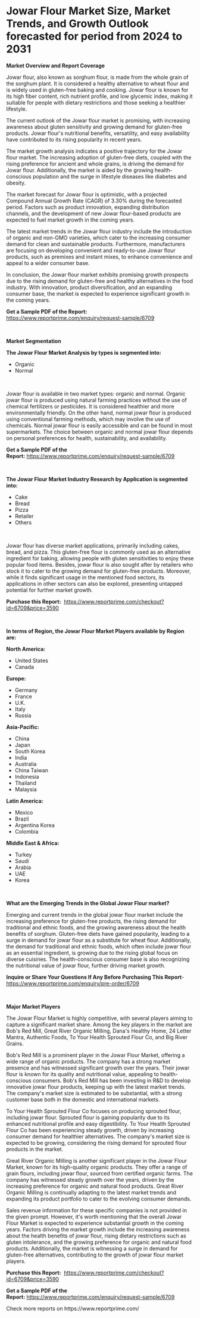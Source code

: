 <p><h1>Jowar Flour Market Size, Market Trends, and Growth Outlook forecasted for period from 2024 to 2031</h1></p><p><strong>Market Overview and Report Coverage</strong></p>
<p><p>Jowar flour, also known as sorghum flour, is made from the whole grain of the sorghum plant. It is considered a healthy alternative to wheat flour and is widely used in gluten-free baking and cooking. Jowar flour is known for its high fiber content, rich nutrient profile, and low glycemic index, making it suitable for people with dietary restrictions and those seeking a healthier lifestyle.</p><p>The current outlook of the Jowar flour market is promising, with increasing awareness about gluten sensitivity and growing demand for gluten-free products. Jowar flour's nutritional benefits, versatility, and easy availability have contributed to its rising popularity in recent years.</p><p>The market growth analysis indicates a positive trajectory for the Jowar flour market. The increasing adoption of gluten-free diets, coupled with the rising preference for ancient and whole grains, is driving the demand for Jowar flour. Additionally, the market is aided by the growing health-conscious population and the surge in lifestyle diseases like diabetes and obesity.</p><p>The market forecast for Jowar flour is optimistic, with a projected Compound Annual Growth Rate (CAGR) of 3.30% during the forecasted period. Factors such as product innovation, expanding distribution channels, and the development of new Jowar flour-based products are expected to fuel market growth in the coming years.</p><p>The latest market trends in the Jowar flour industry include the introduction of organic and non-GMO varieties, which cater to the increasing consumer demand for clean and sustainable products. Furthermore, manufacturers are focusing on developing convenient and ready-to-use Jowar flour products, such as premixes and instant mixes, to enhance convenience and appeal to a wider consumer base.</p><p>In conclusion, the Jowar flour market exhibits promising growth prospects due to the rising demand for gluten-free and healthy alternatives in the food industry. With innovation, product diversification, and an expanding consumer base, the market is expected to experience significant growth in the coming years.</p></p>
<p><strong>Get a Sample PDF of the Report:</strong> <a href="https://www.reportprime.com/enquiry/request-sample/6709">https://www.reportprime.com/enquiry/request-sample/6709</a></p>
<p>&nbsp;</p>
<p><strong>Market Segmentation</strong></p>
<p><strong>The Jowar Flour Market Analysis by types is segmented into:</strong></p>
<p><ul><li>Organic</li><li>Normal</li></ul></p>
<p>&nbsp;</p>
<p><p>Jowar flour is available in two market types: organic and normal. Organic jowar flour is produced using natural farming practices without the use of chemical fertilizers or pesticides. It is considered healthier and more environmentally friendly. On the other hand, normal jowar flour is produced using conventional farming methods, which may involve the use of chemicals. Normal jowar flour is easily accessible and can be found in most supermarkets. The choice between organic and normal jowar flour depends on personal preferences for health, sustainability, and availability.</p></p>
<p><strong>Get a Sample PDF of the Report:</strong>&nbsp;<a href="https://www.reportprime.com/enquiry/request-sample/6709">https://www.reportprime.com/enquiry/request-sample/6709</a></p>
<p>&nbsp;</p>
<p><strong>The Jowar Flour Market Industry Research by Application is segmented into:</strong></p>
<p><ul><li>Cake</li><li>Bread</li><li>Pizza</li><li>Retailer</li><li>Others</li></ul></p>
<p>&nbsp;</p>
<p><p>Jowar flour has diverse market applications, primarily including cakes, bread, and pizza. This gluten-free flour is commonly used as an alternative ingredient for baking, allowing people with gluten sensitivities to enjoy these popular food items. Besides, jowar flour is also sought after by retailers who stock it to cater to the growing demand for gluten-free products. Moreover, while it finds significant usage in the mentioned food sectors, its applications in other sectors can also be explored, presenting untapped potential for further market growth.</p></p>
<p><strong>Purchase this Report:</strong>&nbsp; <a href="https://www.reportprime.com/checkout?id=6709&price=3590">https://www.reportprime.com/checkout?id=6709&price=3590</a></p>
<p>&nbsp;</p>
<p><strong>In terms of Region, the Jowar Flour Market Players available by Region are:</strong></p>
<p>
    <p> <strong> North America: </strong>
        <ul>
            <li>United States</li>
            <li>Canada</li>
        </ul>
        </p> 
    <p> <strong> Europe: </strong>
        <ul>
            <li>Germany</li>
            <li>France</li>
            <li>U.K.</li>
            <li>Italy</li>
            <li>Russia</li>
        </ul>
        </p> 
    <p> <strong> Asia-Pacific: </strong>
        <ul>
            <li>China</li>
            <li>Japan</li>
            <li>South Korea</li>
            <li>India</li>
            <li>Australia</li>
            <li>China Taiwan</li>
            <li>Indonesia</li>
            <li>Thailand</li>
            <li>Malaysia</li>
        </ul>
        </p> 
    <p> <strong> Latin America: </strong>
        <ul>
            <li>Mexico</li>
            <li>Brazil</li>
            <li>Argentina Korea</li>
            <li>Colombia</li>
        </ul>
        </p> 
    <p> <strong> Middle East & Africa: </strong>
        <ul>
            <li>Turkey</li>
            <li>Saudi</li>
            <li>Arabia</li>
            <li>UAE</li>
            <li>Korea</li>
        </ul>
    </p>
    </p>
<p>&nbsp;</p>
<p><strong>What are the Emerging Trends in the Global Jowar Flour market?</strong></p>
<p><p>Emerging and current trends in the global jowar flour market include the increasing preference for gluten-free products, the rising demand for traditional and ethnic foods, and the growing awareness about the health benefits of sorghum. Gluten-free diets have gained popularity, leading to a surge in demand for jowar flour as a substitute for wheat flour. Additionally, the demand for traditional and ethnic foods, which often include jowar flour as an essential ingredient, is growing due to the rising global focus on diverse cuisines. The health-conscious consumer base is also recognizing the nutritional value of jowar flour, further driving market growth.</p></p>
<p><strong>Inquire or Share Your Questions If Any Before Purchasing This Report</strong>- <a href="https://www.reportprime.com/enquiry/pre-order/6709">https://www.reportprime.com/enquiry/pre-order/6709</a></p>
<p>&nbsp;</p>
<p><strong>Major Market Players</strong></p>
<p><p>The Jowar Flour Market is highly competitive, with several players aiming to capture a significant market share. Among the key players in the market are Bob's Red Mill, Great River Organic Milling, Dana's Healthy Home, 24 Letter Mantra, Authentic Foods, To Your Health Sprouted Flour Co, and Big River Grains.</p><p>Bob's Red Mill is a prominent player in the Jowar Flour Market, offering a wide range of organic products. The company has a strong market presence and has witnessed significant growth over the years. Their jowar flour is known for its quality and nutritional value, appealing to health-conscious consumers. Bob's Red Mill has been investing in R&D to develop innovative jowar flour products, keeping up with the latest market trends. The company's market size is estimated to be substantial, with a strong customer base both in the domestic and international markets.</p><p>To Your Health Sprouted Flour Co focuses on producing sprouted flour, including jowar flour. Sprouted flour is gaining popularity due to its enhanced nutritional profile and easy digestibility. To Your Health Sprouted Flour Co has been experiencing steady growth, driven by increasing consumer demand for healthier alternatives. The company's market size is expected to be growing, considering the rising demand for sprouted flour products in the market.</p><p>Great River Organic Milling is another significant player in the Jowar Flour Market, known for its high-quality organic products. They offer a range of grain flours, including jowar flour, sourced from certified organic farms. The company has witnessed steady growth over the years, driven by the increasing preference for organic and natural food products. Great River Organic Milling is continually adapting to the latest market trends and expanding its product portfolio to cater to the evolving consumer demands.</p><p>Sales revenue information for these specific companies is not provided in the given prompt. However, it's worth mentioning that the overall Jowar Flour Market is expected to experience substantial growth in the coming years. Factors driving the market growth include the increasing awareness about the health benefits of jowar flour, rising dietary restrictions such as gluten intolerance, and the growing preference for organic and natural food products. Additionally, the market is witnessing a surge in demand for gluten-free alternatives, contributing to the growth of jowar flour market players.</p></p>
<p><strong>Purchase this Report:</strong>&nbsp;&nbsp;<a href="https://www.reportprime.com/checkout?id=6709&price=3590">https://www.reportprime.com/checkout?id=6709&price=3590</a></p>
<p></p>
<p><strong>Get a Sample PDF of the Report:</strong>&nbsp;<a href="https://www.reportprime.com/enquiry/request-sample/6709">https://www.reportprime.com/enquiry/request-sample/6709</a></p>
<p>Check more reports on https://www.reportprime.com/</p>